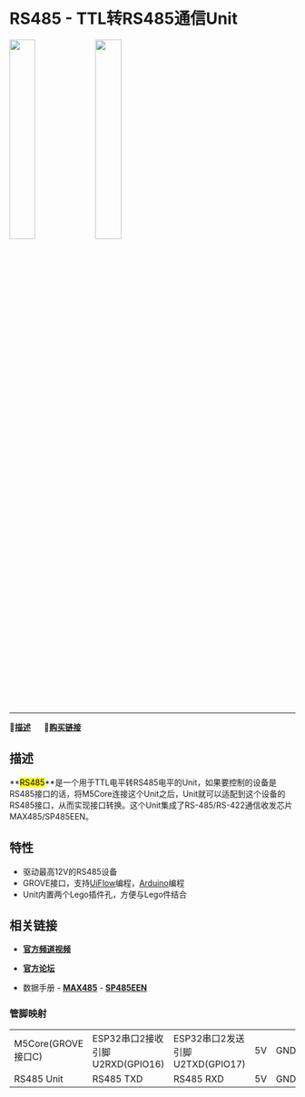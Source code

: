 

# RS485 - TTL转RS485通信Unit

<img src="assets/img/product_pics/unit/unit_rs485_01.png" width="30%" height="30%"><img src="assets/img/product_pics/unit/unit_rs485_02.png" width="30%" height="30%">

***

:memo:**[描述](#描述)**&nbsp;&nbsp;&nbsp;&nbsp;&nbsp;&nbsp;🛒**[购买链接](https://item.taobao.com/item.htm?spm=a1z10.3-c.w4002-1172588106.12.3b86425eaoE9zU&id=585567251998)**&nbsp;&nbsp;&nbsp;&nbsp;&nbsp;&nbsp;

<!-- :memo:**[描述](#描述)**&nbsp;&nbsp;&nbsp;&nbsp;&nbsp;&nbsp;:octocat:**[例程](#例程)**&nbsp;&nbsp;&nbsp;&nbsp;&nbsp;&nbsp;:electric_plug:**[原理图](#原理图)**&nbsp;&nbsp;&nbsp;&nbsp;&nbsp;&nbsp;🛒**[购买链接](https://item.taobao.com/item.htm?spm=a1z10.3-c.w4002-1172588106.12.3b86425eaoE9zU&id=585567251998)**&nbsp;&nbsp;&nbsp;&nbsp;&nbsp;&nbsp;:clapper:**[相关视频](#相关视频)** -->

## 描述

**<mark>RS485</mark>**是一个用于TTL电平转RS485电平的Unit，如果要控制的设备是RS485接口的话，将M5Core连接这个Unit之后，Unit就可以适配到这个设备的RS485接口，从而实现接口转换。这个Unit集成了RS-485/RS-422通信收发芯片MAX485/SP485EEN。

## 特性

- 驱动最高12V的RS485设备
- GROVE接口，支持[UiFlow](http://flow.m5stack.com)编程，[Arduino](http://www.arduino.cc)编程
- Unit内置两个Lego插件孔，方便与Lego件结合

## 相关链接

- **[官方频道视频](https://i.youku.com/i/UNjE1ODA2MzE0OA==?spm=a2hzp.8253869.0.0)**

- **[官方论坛](http://forum.m5stack.com/)**

- 数据手册 - **[MAX485](https://pdf1.alldatasheet.com/datasheet-pdf/view/73463/MAXIM/MAX485.html)** - **[SP485EEN](https://pdf1.alldatasheet.com/datasheet-pdf/view/45954/SIPEX/SP485EEN.html)**

### 管脚映射

<table>
 <tr><td>M5Core(GROVE接口C)</td><td>ESP32串口2接收引脚U2RXD(GPIO16)</td><td>ESP32串口2发送引脚U2TXD(GPIO17)</td><td>5V</td><td>GND</td></tr>
 <tr><td>RS485 Unit</td><td>RS485 TXD</td><td>RS485 RXD</td><td>5V</td><td>GND</td></tr>
</table>